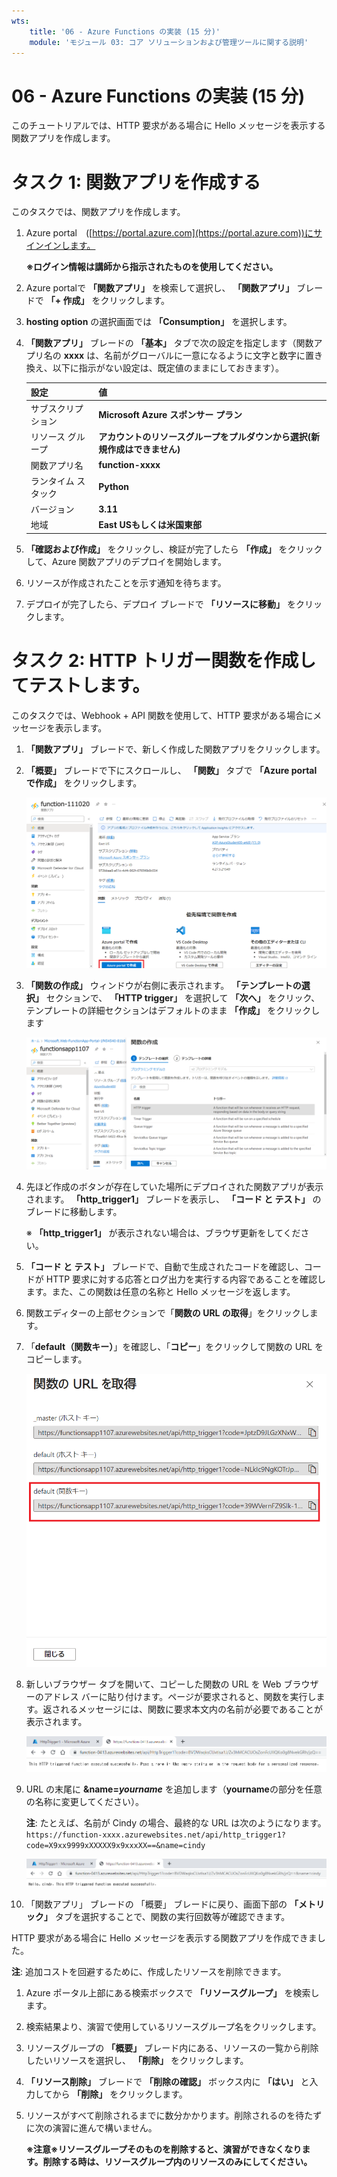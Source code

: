 ```yaml
---
wts:
    title: '06 - Azure Functions の実装 (15 分)'
    module: 'モジュール 03: コア ソリューションおよび管理ツールに関する説明'
---
```

# 06 - Azure Functions の実装 (15 分)

このチュートリアルでは、HTTP 要求がある場合に Hello メッセージを表示する関数アプリを作成します。 

# タスク 1: 関数アプリを作成する 

このタスクでは、関数アプリを作成します。

1. Azure portal　([https://portal.azure.com](https://portal.azure.com))にサインインします。

    **※ログイン情報は講師から指示されたものを使用してください。**

2. Azure portalで **「関数アプリ」** を検索して選択し、 **「関数アプリ」** ブレードで **「+ 作成」** をクリックします。

3. **hosting option** の選択画面では **「Consumption」** を選択します。

4. **「関数アプリ」** ブレードの **「基本」** タブで次の設定を指定します（関数アプリ名の **xxxx** は、名前がグローバルに一意になるように文字と数字に置き換え、以下に指示がない設定は、既定値のままにしておきます）。

    | 設定 | 値 |
    | -- | --|
    | サブスクリプション | **Microsoft Azure スポンサー プラン** |
    | リソース グループ | **アカウントのリソースグループをプルダウンから選択(新規作成はできません)** |
    | 関数アプリ名 | **function-xxxx** |
    | ランタイム スタック | **Python** |
    | バージョン | **3.11** |
    | 地域 | **East USもしくは米国東部** |

5. **「確認および作成」** をクリックし、検証が完了したら **「作成」** をクリックして、Azure 関数アプリのデプロイを開始します。

6. リソースが作成されたことを示す通知を待ちます。

7. デプロイが完了したら、デプロイ ブレードで  **「リソースに移動」**  をクリックします。


# タスク 2: HTTP トリガー関数を作成してテストします。

このタスクでは、Webhook + API 関数を使用して、HTTP 要求がある場合にメッセージを表示します。 

1. **「関数アプリ」** ブレードで、新しく作成した関数アプリをクリックします。 

2. **「概要」** ブレードで下にスクロールし、 **「関数」** タブで **「Azure portal で作成」** をクリックします。

    

    ![0702](./images/0702.png)

3. **「関数の作成」** ウィンドウが右側に表示されます。 **「テンプレートの選択」** セクションで、 **「HTTP trigger」** を選択して **「次へ」** をクリック、テンプレートの詳細セクションはデフォルトのまま **「作成」** をクリックします 

    ![Azure Portal 内のドット ネットの [はじめに] ペインの Azure Functions で関数を作成する手順のスクリーンショット。Azure Functions に新しい webhook を追加するために使用する表示要素を示す HTTP トリガー カードが強調表示されます。](./images/0702a.png)

4. 先ほど作成のボタンが存在していた場所にデプロイされた関数アプリが表示されます。 **「http_trigger1」** ブレードを表示し、  **「コード と テスト」** のブレードに移動します。

    ※  **「http_trigger1」** が表示されない場合は、ブラウザ更新をしてください。

5. **「コード と テスト」** ブレードで、自動で生成されたコードを確認し、コードが HTTP 要求に対する応答とログ出力を実行する内容であることを確認します。また、この関数は任意の名称と Hello メッセージを返します。 

6. 関数エディターの上部セクションで「**関数の URL の取得**」をクリックします。 

7. 「**default（関数キー）**」を確認し、「**コピー**」をクリックして関数の URL をコピーします。 

    ![Azure ポータルの関数エディター内の関数 URL 取得ペインのスクリーンショット。「関数の URL の取得」ボタン、「キー」を設定するドロップダウン リスト、URL の「コピー」ボタンの表示要素が強調表示され、関数エディターから関数の URL を取得してコピーする方法が示されます。](./images/0705.png)

8. 新しいブラウザー タブを開いて、コピーした関数の URL を Web ブラウザーのアドレス バーに貼り付けます。ページが要求されると、関数を実行します。返されるメッセージには、関数に要求本文内の名前が必要であることが表示されます。

    ![名前の提供を求めるメッセージのスクリーンショット。](./images/0706.png)

9. URL の末尾に **&name=*yourname*** を追加します（**yourname**の部分を任意の名称に変更してください）。

    **注**: たとえば、名前が Cindy の場合、最終的な URL は次のようになります。 `https://function-xxxx.azurewebsites.net/api/http_trigger1?code=X9xx9999xXXXXX9x9xxxXX==&name=cindy`

    ![強調表示された関数 URL のスクリーンショットと、Web ブラウザーのアドレス バーに追加されたユーザー名の例。メイン ブラウザー ウィンドウ内に関数の出力を示す Hello メッセージとユーザー名も強調表示されます。](./images/0707.png)

10. 「関数アプリ」 ブレードの 「概要」 ブレードに戻り、画面下部の **「メトリック」** タブを選択することで、関数の実行回数等が確認できます。

    

HTTP 要求がある場合に Hello メッセージを表示する関数アプリを作成できました。 

**注**: 追加コストを回避するために、作成したリソースを削除できます。

1. Azure ポータル上部にある検索ボックスで **「リソースグループ」** を検索します。

2. 検索結果より、演習で使用しているリソースグループ名をクリックします。

3. リソースグループの **「概要」** ブレード内にある、リソースの一覧から削除したいリソースを選択し、 **「削除」** をクリックします。

4. **「リソース削除」** ブレードで **「削除の確認」** ボックス内に **「はい」** と入力してから **「削除」** をクリックします。

5. リソースがすべて削除されるまでに数分かかります。削除されるのを待たずに次の演習に進んで構いません。

   **※注意※リソースグループそのものを削除すると、演習ができなくなります。削除する時は、リソースグループ内のリソースのみにしてください。**
